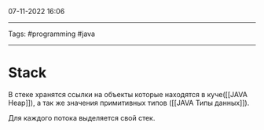07-11-2022
16:06
***
Tags: #programming  #java 
***
# Stack
В стеке хранятся ссылки на объекты которые находятся в куче([[JAVA Heap]]), а так же значения примитивных типов ([[JAVA Типы данных]]).

Для каждого потока выделяется свой стек. 